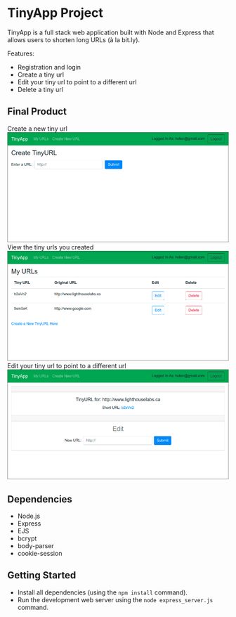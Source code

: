 # TinyApp Project

TinyApp is a full stack web application built with Node and Express that allows users to shorten long URLs (à la bit.ly).

Features:
* Registration and login
* Create a tiny url
* Edit your tiny url to point to a different url
* Delete a tiny url

## Final Product

Create a new tiny url
!["Create a new tiny url"](https://github.com/helenohyeah/tinyapp/blob/master/docs/create-url.png?raw=true)
View the tiny urls you created
!["View your tiny urls"](https://github.com/helenohyeah/tinyapp/blob/master/docs/my-urls.png?raw=true)
Edit your tiny url to point to a different url
!["Edit your tiny url"](https://github.com/helenohyeah/tinyapp/blob/master/docs/edit-url.png?raw=true)

## Dependencies

- Node.js
- Express
- EJS
- bcrypt
- body-parser
- cookie-session

## Getting Started

- Install all dependencies (using the `npm install` command).
- Run the development web server using the `node express_server.js` command.